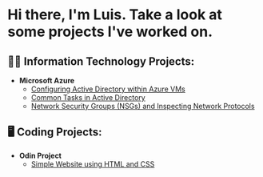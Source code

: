 <h1> Hi there, I'm Luis. Take a look at some projects I've worked on. </h1>

<h2>👨‍💻 Information Technology Projects:</h2>

- <b>Microsoft Azure</b>
  - [Configuring Active Directory within Azure VMs](https://github.com/loog4/configure-ad)
  - [Common Tasks in Active Directory](https://github.com/loog4/ad-tasks)
  - [Network Security Groups (NSGs) and Inspecting Network Protocols](https://github.com/loog4/azure-networking)

<!-- - <b>Pentesting</b> 
  - [Basic Pentesting Lab using Kali, Windows 10, and pfSense](https://github.com/loog4/pentest-lab) -->

<h2>🖥️ Coding Projects:</h2>

- <b>Odin Project</b>
  - [Simple Website using HTML and CSS](https://github.com/loog4/odin-recipes)


<!--
**loog4/loog4** is a ✨ _special_ ✨ repository because its `README.md` (this file) appears on your GitHub profile.

Here are some ideas to get you started:

- 🔭 I’m currently working on ...
- 🌱 I’m currently learning ...
- 👯 I’m looking to collaborate on ...
- 🤔 I’m looking for help with ...
- 💬 Ask me about ...
- 📫 How to reach me: ...
- 😄 Pronouns: ...
- ⚡ Fun fact: ...
-->

